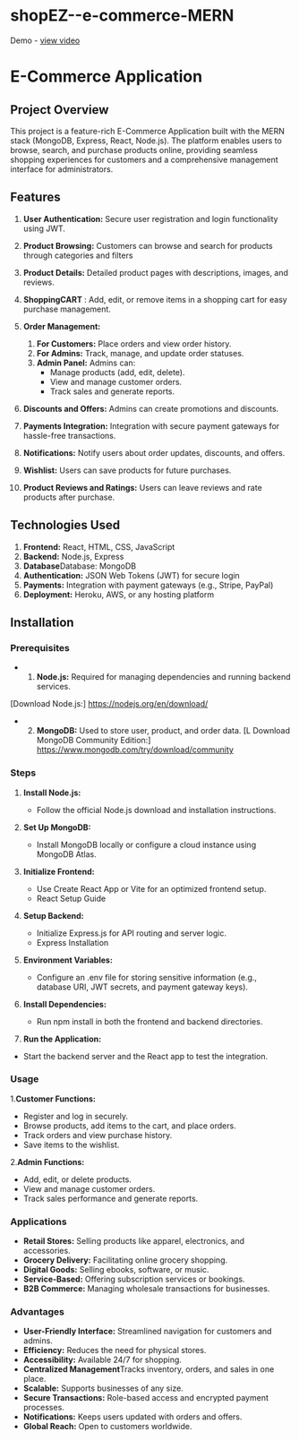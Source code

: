 # shopEZ--e-commerce-MERN
Demo - <a href="https://drive.google.com/file/d/12LSyk0rHTb9M3oY0dYaq8x4nDVsBI6j2/view?usp=drive_link">view video</a>
# E-Commerce Application
## Project Overview
This project is a feature-rich E-Commerce Application built with the MERN stack (MongoDB, Express, React, Node.js). The platform enables users to browse, search, and purchase products online, providing seamless shopping experiences for customers and a comprehensive management interface for administrators.
## Features
 1. **User Authentication:** Secure user registration and login functionality using JWT.
2. **Product Browsing:** Customers can browse and search for products through categories and filters

3.  **Product Details:** Detailed product pages with descriptions, images, and reviews.
  4. **ShoppingCART**  : Add, edit, or remove items in a shopping cart for easy purchase management.
  
 5. **Order Management:**
   
     1. **For Customers:** Place orders and view order history.
     2.  **For Admins:** Track, manage, and update order statuses.
     3.  **Admin Panel:** Admins can:
         - Manage products (add, edit, delete).
         - View and manage customer orders.
         - Track sales and generate reports.
   
 6. **Discounts and Offers:**  Admins can create promotions and discounts.
 7.   **Payments Integration:** Integration with secure payment gateways for hassle-free transactions.
 8.  **Notifications:**  Notify users about order updates, discounts, and offers.
 9. **Wishlist:**    Users can save products for future purchases.
 10.  **Product Reviews and Ratings:** Users can leave reviews and rate products after purchase.

  

## Technologies Used
1. **Frontend:** React, HTML, CSS, JavaScript 
2. **Backend:** Node.js, Express
3. **Database**Database: MongoDB
4. **Authentication:** JSON Web Tokens (JWT) for secure login
5. **Payments:** Integration with payment gateways (e.g., Stripe, PayPal)
6. **Deployment:** Heroku, AWS, or any hosting platform

  


## Installation
### Prerequisites

- 1. **Node.js:**  Required for managing dependencies and running backend services.

[Download Node.js:] https://nodejs.org/en/download/

- 2.  **MongoDB:** Used to store user, product, and order data.
 [L
Download MongoDB Community Edition:]
https://www.mongodb.com/try/download/community
### Steps
 1. **Install Node.js:** 
    - Follow the official Node.js download and installation instructions.

 2. **Set Up MongoDB:**
    - Install MongoDB locally or configure a cloud instance using MongoDB Atlas.
    
 3. **Initialize Frontend:**
    - Use Create React App or Vite for an optimized frontend setup.
    - React Setup Guide
      
 4. **Setup Backend:**
    - Initialize Express.js for API routing and server logic.
    - Express Installation
 
 5. **Environment Variables:**
    - Configure an .env file for storing sensitive information (e.g., database URI, JWT secrets, and payment gateway keys).
      
 6. **Install Dependencies:**
    - Run npm install in both the frontend and backend directories.
      
 7. **Run the Application:**
   - Start the backend server and the React app to test the integration.
  


### Usage
1.**Customer Functions:**
- Register and log in securely.
- Browse products, add items to the cart, and place orders.
- Track orders and view purchase history.
- Save items to the wishlist.

2.**Admin Functions:**

- Add, edit, or delete products.
- View and manage customer orders.
- Track sales performance and generate reports.

### Applications
-  **Retail Stores:** Selling products like apparel, electronics, and accessories.
-  **Grocery Delivery:** Facilitating online grocery shopping.
-  **Digital Goods:** Selling ebooks, software, or music.
-  **Service-Based:** Offering subscription services or bookings.
-  **B2B Commerce:** Managing wholesale transactions for businesses.
   
### Advantages
- **User-Friendly Interface:** Streamlined navigation for customers and admins.
- **Efficiency:** Reduces the need for physical stores.
- **Accessibility:** Available 24/7 for shopping.
- **Centralized Management**Tracks inventory, orders, and sales in one place.
- **Scalable:** Supports businesses of any size.
- **Secure Transactions:** Role-based access and encrypted payment processes.
- **Notifications:** Keeps users updated with orders and offers.
- **Global Reach:** Open to customers worldwide.


